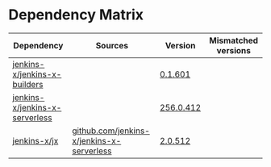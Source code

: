 # Dependency Matrix

Dependency | Sources | Version | Mismatched versions
---------- | ------- | ------- | -------------------
[jenkins-x/jenkins-x-builders](https://github.com/jenkins-x/jenkins-x-builders) |  | [0.1.601]() | 
[jenkins-x/jenkins-x-serverless](https://github.com/jenkins-x/jenkins-x-serverless) |  | [256.0.412](https://github.com/jenkins-x/jenkins-x-serverless/releases/tag/v256.0.412) | 
[jenkins-x/jx](https://github.com/jenkins-x/jx) | [github.com/jenkins-x/jenkins-x-serverless](https://github.com/jenkins-x/jenkins-x-serverless) | [2.0.512](https://github.com/jenkins-x/jx/releases/tag/v2.0.512) | 

